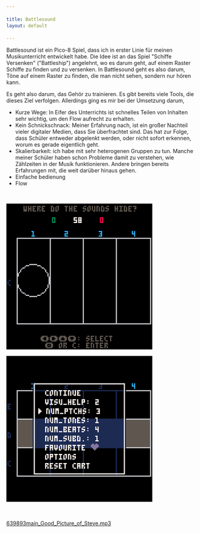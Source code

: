 ```yaml
---

title: Battlesound  
layout: default

---
```


Battlesound ist ein Pico-8 Spiel, dass ich in erster Linie für meinen Musikunterricht entwickelt habe. Die Idee ist an das Spiel "Schiffe Versenken" ("Battleship") angelehnt, wo es darum geht, auf einem Raster Schiffe zu finden und zu versenken. In Battlesound geht es also darum, Töne auf einem Raster zu finden, die man nicht sehen, sondern nur hören kann.

Es geht also darum, das Gehör zu trainieren. Es gibt bereits viele Tools, die dieses Ziel verfolgen. Allerdings ging es mir bei der Umsetzung darum,

- Kurze Wege: In Eifer des Unterrichts ist schnelles Teilen von Inhalten sehr wichtig, um den Flow aufrecht zu erhalten.
- Kein Schnickschnack: Meiner Erfahrung nach, ist ein großer Nachteil vieler digitaler Medien, dass Sie überfrachtet sind. Das hat zur Folge, dass Schüler entweder abgelenkt werden, oder nicht sofort erkennen, worum es gerade eigentlich geht.
- Skalierbarkeit: ich habe mit sehr heterogenen Gruppen zu tun. Manche meiner Schüler haben schon Probleme damit zu verstehen, wie Zählzeiten in der Musik funktionieren. Andere bringen bereits Erfahrungen mit, die weit darüber hinaus gehen.
- Einfache bedienung
- Flow

&nbsp;

![battlesound_0.png](../_resources/battlesound_0.png)

![battlesound_1.gif](../_resources/battlesound_1.gif)

&nbsp;

[639893main_Good_Picture_of_Steve.mp3](../_resources/639893main_Good_Picture_of_Steve.mp3)
